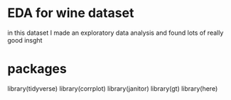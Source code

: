 

# EDA for wine dataset




 in this dataset I made an exploratory data analysis and  found lots of really good  insght  



# packages
library(tidyverse)
library(corrplot)
library(janitor)
library(gt)
library(here)

